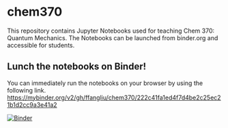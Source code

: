 # chem370

This repository contains Jupyter Notebooks used for teaching Chem 370: Quantum Mechanics. The Notebooks can be launched from binder.org and accessible for students.

## Lunch the notebooks on Binder! 
You can immediately run the notebooks on your browser by using the following link.
https://mybinder.org/v2/gh/ffangliu/chem370/222c41fa1ed4f7d4be2c25ec21b1d2cc9a3e41a2

[![Binder](https://mybinder.org/badge_logo.svg)](https://mybinder.org/v2/gh/ffangliu/chem370/master)
